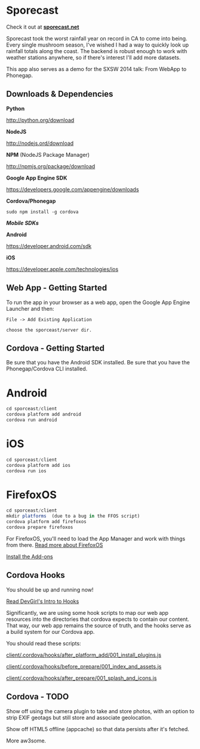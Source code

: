 Sporecast
================

Check it out at **<a href="http://www.sporecast.net/" target="_blank">sporecast.net</a>**

Sporecast took the worst rainfall year on record in CA to come into being.
Every single mushroom season, I've wished I had a way to quickly look up
rainfall totals along the coast. The backend is robust enough to work with
weather stations anywhere, so if there's interest I'll add more datasets.

This app also serves as a demo for the SXSW 2014 talk: From WebApp to Phonegap.


Downloads & Dependencies
------------------------

**Python**

<http://python.org/download>


**NodeJS**

<http://nodejs.ord/download>


**NPM** (NodeJS Package Manager)

<http://npmjs.org/package/download>


**Google App Engine SDK**

<https://developers.google.com/appengine/downloads‎>


**Cordova/Phonegap**
```
sudo npm install -g cordova
```

***Mobile SDKs***

**Android**

<https://developer.android.com/sdk>

**iOS**

<https://developer.apple.com/technologies/ios>


Web App - Getting Started
--------------------------

To run the app in your browser as a web app, open the Google App Engine Launcher
and then:

```
File -> Add Existing Application

choose the sporceast/server dir.
```


Cordova - Getting Started
------------------------------------

Be sure that you have the Android SDK installed.
Be sure that you have the Phonegap/Cordova CLI installed.

Android
=======
```js
cd sporceast/client
cordova platform add android
cordova run android
```

iOS
=======
```js
cd sporceast/client
cordova platform add ios
cordova run ios
```

FirefoxOS
=======
```js
cd sporceast/client
mkdir platforms  (due to a bug in the FFOS script)
cordova platform add firefoxos
cordova prepare firefoxos
```

For FirefoxOS, you'll need to load the App Manager and work with things from
there.
[Read more about FirefoxOS](https://hacks.mozilla.org/2014/02/building-cordova-apps-for-firefox-os/)

[Install the Add-ons](https://ftp.mozilla.org/pub/mozilla.org/labs/fxos-simulator/)



Cordova Hooks
-------------

You should be up and running now!

[Read DevGirl's Intro to Hooks](http://devgirl.org/2013/11/12/three-hooks-your-cordovaphonegap-project-needs)

Significantly, we are using some hook scripts to map our web app resources
into the directories that cordova expects to contain our content. That way,
our web app remains the source of truth, and the hooks serve as a build system
for our Cordova app.

You should read these scripts:

[client/.cordova/hooks/after_platform_add/001_install_plugins.js](client/.cordova/hooks/after_platform_add/001_install_plugins.js)

[client/.cordova/hooks/before_prepare/001_index_and_assets.js](client/.cordova/hooks/before_prepare/001_index_and_assets.js)

[client/.cordova/hooks/after_prepare/001_splash_and_icons.js](client/.cordova/hooks/after_prepare/001_splash_and_icons.js)



Cordova - TODO
------------------------------------

Show off using the camera plugin to take and store photos, with an option to
strip EXIF geotags but still store and associate geolocation.

Show off HTML5 offline (appcache) so that data persists after it's fetched.

More aw3some.

